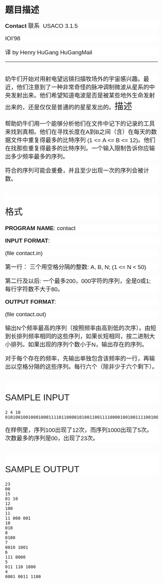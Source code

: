 # 题目描述


<p style="background-color:#ffffff;font-family:sans-serif;font-size:19px;">
<b>Contact</b> 联系  USACO 3.1.5
</p>
<p style="background-color:#ffffff;font-family:sans-serif;font-size:19px;">
IOI&#39;98
</p>
<p style="background-color:#ffffff;font-family:sans-serif;font-size:19px;">
译 by Henry HuGang HuGangMail
</p>
<hr/>
<h2 style="background-color:#ffffff;font-family:sans-serif;font-size:29px;font-weight:normal;">
<span style="font-size:19px;"><span style="font-size:19px;">奶牛们开始对用射电望远镜扫描牧场外的宇宙感兴趣。最近，他们注意到了一种非常奇怪的脉冲调制微波从星系的中央发射出来。他们希望知道电波是否是被某些地外生命发射出来的，还是仅仅是普通的的星星发出的。</span></span><span>描述</span> 
</h2>
<p style="background-color:#ffffff;font-family:sans-serif;font-size:19px;">
帮助奶牛们用一个能够分析他们在文件中记下的记录的工具来找到真相。他们在寻找长度在A到B之间（含）在每天的数据文件中重复得最多的比特序列 (1 &lt;= A &lt;= B &lt;= 12)。他们在找那些重复得最多的比特序列。一个输入限制告诉你应输出多少频率最多的序列。
</p>
<p style="background-color:#ffffff;font-family:sans-serif;font-size:19px;">
符合的序列可能会重叠，并且至少出现一次的序列会被计数。
</p>
<h2 style="background-color:#ffffff;font-family:sans-serif;font-size:29px;font-weight:normal;">
<span><br/>
格式</span> 
</h2>
<p style="background-color:#ffffff;font-family:sans-serif;font-size:19px;">
<b>PROGRAM NAME</b>: contact
</p>
<p style="background-color:#ffffff;font-family:sans-serif;font-size:19px;">
<b>INPUT FORMAT</b>:
</p>
<p style="background-color:#ffffff;font-family:sans-serif;font-size:19px;">
(file contact.in)
</p>
<p style="background-color:#ffffff;font-family:sans-serif;font-size:19px;">
第一行： 三个用空格分隔的整数: A, B, N; (1 &lt;= N &lt; 50)
</p>
<p style="background-color:#ffffff;font-family:sans-serif;font-size:19px;">
第二行及以后: 一个最多200，000字符的序列，全是0或1; 每行字符数不大于80。
</p>
<p style="background-color:#ffffff;font-family:sans-serif;font-size:19px;">
<b>OUTPUT FORMAT</b>:
</p>
<p style="background-color:#ffffff;font-family:sans-serif;font-size:19px;">
(file contact.out)
</p>
<p style="background-color:#ffffff;font-family:sans-serif;font-size:19px;">
输出N个频率最高的序列（按照频率由高到低的次序）。由短到长排列频率相同的这些序列，如果长短相同，按二进制大小排列。如果出现的序列个数小于N，输出存在的序列。
</p>
<p style="background-color:#ffffff;font-family:sans-serif;font-size:19px;">
对于每个存在的频率，先输出单独包含该频率的一行，再输出以空格分隔的这些序列。每行六个（除非少于六个剩下）。
</p>
<h2 style="background-color:#ffffff;font-family:sans-serif;font-size:29px;font-weight:normal;">
<span><br/>
SAMPLE INPUT</span> 
</h2>
<pre>2 4 10
01010010010001000111101100001010011001111000010010011110010000000
</pre>
<p style="background-color:#ffffff;font-family:sans-serif;font-size:19px;">
在样例里，序列100出现了12次，而序列1000出现了5次。次数最多的序列是00，出现了23次。
</p>
<h2 style="background-color:#ffffff;font-family:sans-serif;font-size:29px;font-weight:normal;">
<span><br/>
SAMPLE OUTPUT</span> 
</h2>
<pre>23
00
15
01 10
12
100
11
11 000 001
10
010
8
0100
7
0010 1001
6
111 0000
5
011 110 1000
4
0001 0011 1100</pre>
